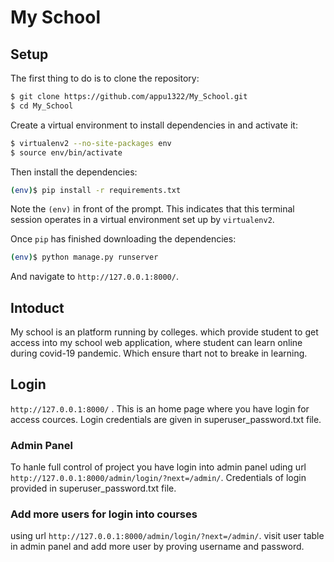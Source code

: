 # My School

## Setup

The first thing to do is to clone the repository:

```sh
$ git clone https://github.com/appu1322/My_School.git
$ cd My_School
```

Create a virtual environment to install dependencies in and activate it:

```sh
$ virtualenv2 --no-site-packages env
$ source env/bin/activate
```

Then install the dependencies:

```sh
(env)$ pip install -r requirements.txt
```
Note the `(env)` in front of the prompt. This indicates that this terminal
session operates in a virtual environment set up by `virtualenv2`.

Once `pip` has finished downloading the dependencies:
```sh
(env)$ python manage.py runserver
```
And navigate to `http://127.0.0.1:8000/`.

## Intoduct

My school is an platform running by colleges. which provide student to get access into my school web application, where student can learn online during covid-19 pandemic. Which ensure thart not to breake in learning.

## Login

`http://127.0.0.1:8000/` . This is an home page where you have login for access cources. Login credentials are given in superuser_password.txt file.

### Admin Panel

To hanle full control of project you have login into admin panel uding url `http://127.0.0.1:8000/admin/login/?next=/admin/`. Credentials of login provided in superuser_password.txt file. 

### Add more users for login into courses

using url `http://127.0.0.1:8000/admin/login/?next=/admin/`. visit user table in admin panel and add more user by proving username and password.
